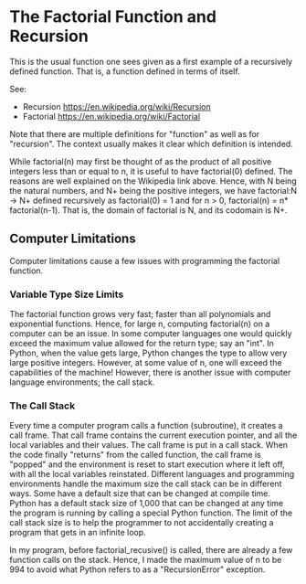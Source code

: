 <h1>The Factorial Function and Recursion</h1>
This is the usual function one sees given as a first example of a recursively defined function. That is, a function defined in terms of itself.

See:
* Recursion
https://en.wikipedia.org/wiki/Recursion
* Factorial
https://en.wikipedia.org/wiki/Factorial

Note that there are multiple definitions for "function" as well as for "recursion". The context usually makes it clear which definition is intended.

While factorial(n) may first be thought of as the product of all positive integers less than or equal to n, it is useful to have factorial(0) defined. The reasons are well explained on the Wikipedia link above. Hence, with N being the natural numbers, and N+ being the positive integers, we have factorial:N -> N+ defined recursively as
factorial(0) = 1 and for n > 0, factorial(n) = n* factorial(n-1). That is, the domain of factorial is N, and its codomain is N+.

<h2>Computer Limitations</h2>
Computer limitations cause a few issues with programming the factorial function.

<h3>Variable Type Size Limits</h3>
The factorial function grows very fast; faster than all polynomials and exponential functions. Hence, for large n, computing factorial(n) on a computer can be an issue. In some computer languages one would quickly exceed the maximum value allowed for the return type; say an "int". In Python, when the value gets large, Python changes the type to allow very large positive integers. However, at some value of n, one will exceed the capabilities of the machine! However, there is another issue with computer language environments; the call stack.

<h3>The Call Stack</h3>
Every time a computer program calls a function (subroutine), it creates a call frame. That call frame contains the current execution pointer, and all the local variables and their values. The call frame is put in a call stack. When the code finally "returns" from the called function, the call frame is "popped" and the environment is reset to start execution where it left off, with all the local variables reinstated.
Different languages and programming environments handle the maximum size the call stack can be in different ways. Some have a default size that can be changed at compile time. Python has a default stack size of 1,000 that can be changed at any time the program is running by calling a special Python function. The limit of the call stack size is to help the programmer to not accidentally creating a program that gets in an infinite loop.

In my program, before factorial_recusive() is called, there are already a few function calls on the stack. Hence, I made the maximum value of n to be 994 to avoid what Python refers to as a "RecursionError" exception.





